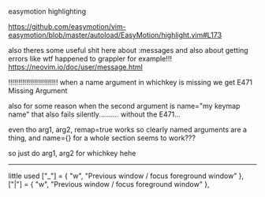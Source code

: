 easymotion highlighting

https://github.com/easymotion/vim-easymotion/blob/master/autoload/EasyMotion/highlight.vim#L173

also theres some useful shit here about :messages
and also about getting errors like wtf happened to grappler for example!!!
https://neovim.io/doc/user/message.html

!!!!!!!!!!!!!!!!!!!!!!!!!
when a name argument in whichkey is missing we get E471 Missing Argument

also for some reason when the second argument is
name="my keymap name"
that also fails silently.......... without the E471...

even tho arg1, arg2, remap=true works so clearly named arguments are a thing, and name={} for a whole section seems to work???

so just do arg1, arg2 for whichkey hehe

---

little used
["_"] = { "<C-w>w", "Previous window / focus foreground window" },
["|"] = { "<C-w>w", "Previous window / focus foreground window" },
